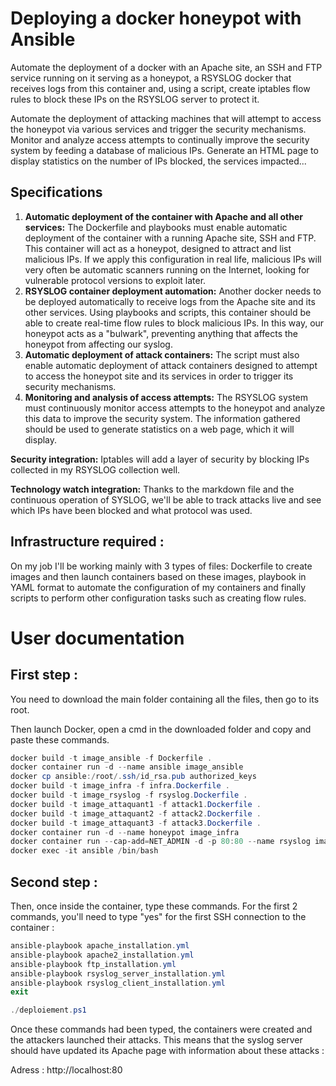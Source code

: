 # Deploying a docker honeypot with Ansible
Automate the deployment of a docker with an Apache site, an SSH and FTP service running on it serving as a honeypot, a RSYSLOG docker that receives logs from this container and, using a script, create iptables flow rules to block these IPs on the RSYSLOG server to protect it.

Automate the deployment of attacking machines that will attempt to access the honeypot via various services and trigger the security mechanisms. 
Monitor and analyze access attempts to continually improve the security system by feeding a database of malicious IPs.
Generate an HTML page to display statistics on the number of IPs blocked, the services impacted...

## Specifications

1. **Automatic deployment of the container with Apache and all other services:** The Dockerfile and playbooks must enable automatic deployment of the container with a running Apache site, SSH and FTP. This container will act as a honeypot, designed to attract and list malicious IPs. If we apply this configuration in real life, malicious IPs will very often be automatic scanners running on the Internet, looking for vulnerable protocol versions to exploit later.
2. **RSYSLOG container deployment automation:** Another docker needs to be deployed automatically to receive logs from the Apache site and its other services. Using playbooks and scripts, this container should be able to create real-time flow rules to block malicious IPs. In this way, our honeypot acts as a "bulwark", preventing anything that affects the honeypot from affecting our syslog.
3. **Automatic deployment of attack containers:** The script must also enable automatic deployment of attack containers designed to attempt to access the honeypot site and its services in order to trigger its security mechanisms.
4. **Monitoring and analysis of access attempts:** The RSYSLOG system must continuously monitor access attempts to the honeypot and analyze this data to improve the security system. The information gathered should be used to generate statistics on a web page, which it will display.

**Security integration:** Iptables will add a layer of security by blocking IPs collected in my RSYSLOG collection well.

**Technology watch integration:** Thanks to the markdown file and the continuous operation of SYSLOG, we'll be able to track attacks live and see which IPs have been blocked and what protocol was used.

## Infrastructure required :

On my job I'll be working mainly with 3 types of files: Dockerfile to create images and then launch containers based on these images, playbook in YAML format to automate the configuration of my containers and finally scripts to perform other configuration tasks such as creating flow rules.

# User documentation

## First step :

You need to download the main folder containing all the files, then go to its root.

Then launch Docker, open a cmd in the downloaded folder and copy and paste these commands.

```powershell
docker build -t image_ansible -f Dockerfile .
docker container run -d --name ansible image_ansible
docker cp ansible:/root/.ssh/id_rsa.pub authorized_keys
docker build -t image_infra -f infra.Dockerfile .
docker build -t image_rsyslog -f rsyslog.Dockerfile .
docker build -t image_attaquant1 -f attack1.Dockerfile .
docker build -t image_attaquant2 -f attack2.Dockerfile .
docker build -t image_attaquant3 -f attack3.Dockerfile .
docker container run -d --name honeypot image_infra
docker container run --cap-add=NET_ADMIN -d -p 80:80 --name rsyslog image_rsyslog
docker exec -it ansible /bin/bash
```

## Second step :

Then, once inside the container, type these commands. For the first 2 commands, you'll need to type "yes" for the first SSH connection to the container :

```powershell
ansible-playbook apache_installation.yml
ansible-playbook apache2_installation.yml
ansible-playbook ftp_installation.yml
ansible-playbook rsyslog_server_installation.yml
ansible-playbook rsyslog_client_installation.yml
exit

./deploiement.ps1
```

Once these commands had been typed, the containers were created and the attackers launched their attacks. This means that the syslog server should have updated its Apache page with information about these attacks :

Adress : http://localhost:80
